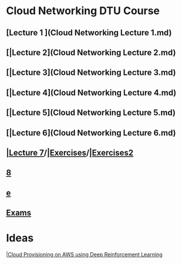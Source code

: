 # Cloud Networking DTU Course

## [Lecture 1 ](Cloud Networking Lecture 1.md)
## [|Lecture 2](Cloud Networking Lecture 2.md)
## [|Lecture 3](Cloud Networking Lecture 3.md)
## [|Lecture 4](Cloud Networking Lecture 4.md)
## [|Lecture 5](Cloud Networking Lecture 5.md)
## [|Lecture 6](Cloud Networking Lecture 6.md)
## [|Lecture 7](Openstack.md)/[|Exercises](Lecture7Exercises.md)/[|Exercises2](Lecture7Exercises2.md)
## [8](Lecture.md)
## [e](LastLectur.md)
## [Exams](Exams.md)


# Ideas
[|Cloud Provisioning on AWS using Deep Reinforcement Learning](https://www.researchgate.net/publication/319700786_Automated_Cloud_Provisioning_on_AWS_using_Deep_Reinforcement_LearningAutomated.md)

